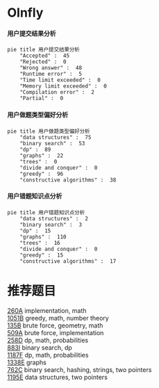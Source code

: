 # OInfly

<!-- tabs:start -->



#### **用户提交结果分析**

```mermaid
pie title 用户提交结果分析
    "Accepted" :  45
    "Rejected" :  0
    "Wrong answer" :  48
    "Runtime error" :  5
    "Time limit exceeded" :  0
    "Memory limit exceeded" :  0
    "Compilation error" :  2
    "Partial" :  0
```

#### **用户做题类型偏好分析**

```mermaid
pie title 用户做题类型偏好分析
    "data structures" :  75
    "binary search" :  53
    "dp" :  89
    "graphs" :  22
    "trees" :  0
    "divide and conquer" :  0
    "greedy" :  96
    "constructive algorithms" :  38
```
#### **用户错题知识点分析**

```mermaid
pie title 用户错题知识点分析
    "data structures" :  2
    "binary search" :  3
    "dp" :  15
    "graphs" :  110
    "trees" :  16
    "divide and conquer" :  0
    "greedy" :  15
    "constructive algorithms" :  17
```



<!-- tabs:end -->
# 推荐题目
[260A](https://codeforces.com/contest/260/problem/A)		implementation,
                        math		  
[1051B](https://codeforces.com/contest/1051/problem/B)		greedy,
                        math,
                        number theory		  
[135B](https://codeforces.com/contest/135/problem/B)		brute force,
                        geometry,
                        math		  
[509A](https://codeforces.com/contest/509/problem/A)		brute force,
                        implementation		  
[258D](https://codeforces.com/contest/258/problem/D)		dp,
                        math,
                        probabilities		  
[883I](https://codeforces.com/contest/883/problem/I)		binary search,
                        dp		  
[1187F](https://codeforces.com/contest/1187/problem/F)		dp,
                        math,
                        probabilities		  
[1338E](https://codeforces.com/contest/1338/problem/E)		graphs		  
[762C](https://codeforces.com/contest/762/problem/C)		binary search,
                        hashing,
                        strings,
                        two pointers		  
[1195E](https://codeforces.com/contest/1195/problem/E)		data structures,
                        two pointers		  
